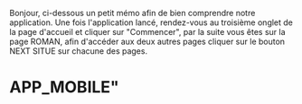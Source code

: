 Bonjour, ci-dessous un petit mémo afin de bien comprendre notre application.
Une fois l'application lancé, rendez-vous au troisième onglet de la page d'accueil et cliquer sur "Commencer", par la suite vous êtes sur la page ROMAN, afin d'accéder aux deux autres pages cliquer sur le bouton NEXT SITUE sur chacune des pages.
# APP_MOBILE" 
